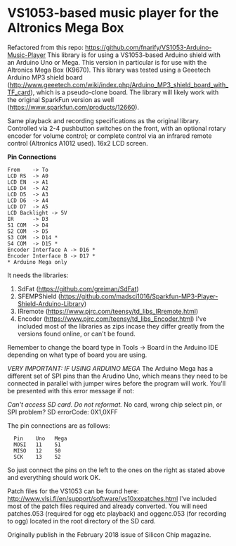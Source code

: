 # VS1053-based music player for the Altronics Mega Box

Refactored from this repo: https://github.com/fnarify/VS1053-Arduino-Music-Player
This library is for using a VS1053-based Arduino shield with an Arduino Uno or Mega. This version in particular is for use with the Altronics Mega Box (K9670).
This library was tested using a Geeetech Arduino MP3 shield board (http://www.geeetech.com/wiki/index.php/Arduino_MP3_shield_board_with_TF_card), which is a pseudo-clone board. The library will likely work with the original SparkFun version as well (https://www.sparkfun.com/products/12660).

Same playback and recording specifications as the original library.
Controlled via 2-4 pushbutton switches on the front, with an optional rotary encoder for volume control; or complete control via an infrared remote control (Altronics A1012 used).
16x2 LCD screen.

**Pin Connections**
```
From    -> To
LCD RS  -> A0
LCD EN  -> A1
LCD D4  -> A2
LCD D5  -> A3
LCD D6  -> A4
LCD D7  -> A5
LCD Backlight -> 5V
IR      -> D3
S1 COM  -> D4
S2 COM  -> D5
S3 COM  -> D14 *
S4 COM  -> D15 *
Encoder Interface A -> D16 *
Encoder Interface B -> D17 *
* Arduino Mega only
```

It needs the libraries:
1. SdFat (https://github.com/greiman/SdFat)
2. SFEMPShield (https://github.com/madsci1016/Sparkfun-MP3-Player-Shield-Arduino-Library)
3. IRremote (https://www.pjrc.com/teensy/td_libs_IRremote.html)
4. Encoder (https://www.pjrc.com/teensy/td_libs_Encoder.html)
I've included most of the libraries as zips incase they differ greatly from the versions found online, or can't be found.

Remember to change the board type in Tools -> Board in the Arduino IDE depending on what type of board you are using.

*VERY IMPORTANT: IF USING ARDUINO MEGA*
The Arduino Mega has a different set of SPI pins than the Arudino Uno, which means they need to be connected in parallel with jumper wires before the program will work. You'll be presented with this error message if not:

*Can't access SD card. Do not reformat.*
No card, wrong chip select pin, or SPI problem?
 SD errorCode: 0X1,0XFF
 
The pin connections are as follows:
```
  Pin    Uno   Mega
  MOSI   11    51
  MISO   12    50
  SCK    13    52
```

So just connect the pins on the left to the ones on the right as stated above and everything should work OK.

Patch files for the VS1053 can be found here: http://www.vlsi.fi/en/support/software/vs10xxpatches.html
I've included most of the patch files required and already converted. You will need patches.053 (required for ogg etc playback) and oggenc.053 (for recording to ogg) located in the root directory of the SD card.

Originally publish in the February 2018 issue of Silicon Chip magazine.
